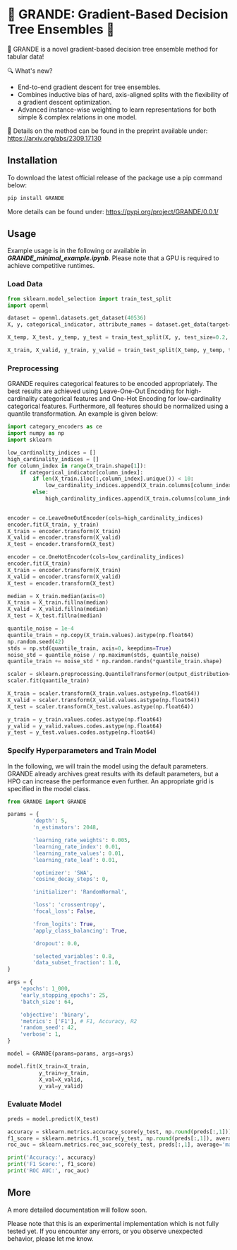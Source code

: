 # 🌳 GRANDE: Gradient-Based Decision Tree Ensembles 🌳

🌳 GRANDE is a novel gradient-based decision tree ensemble method for tabular data!

🔍 What's new?
- End-to-end gradient descent for tree ensembles.
- Combines inductive bias of hard, axis-aligned splits with the flexibility of a gradient descent optimization.
- Advanced instance-wise weighting to learn representations for both simple & complex relations in one model.

📝 Details on the method can be found in the preprint available under: https://arxiv.org/abs/2309.17130

## Installation
To download the latest official release of the package use a pip command below:
```bash
pip install GRANDE
```
More details can be found under: https://pypi.org/project/GRANDE/0.0.1/

## Usage
Example usage is in the following or available in ***GRANDE_minimal_example.ipynb***. Please note that a GPU is required to achieve competitive runtimes.

### Load Data
```python
from sklearn.model_selection import train_test_split
import openml

dataset = openml.datasets.get_dataset(40536)
X, y, categorical_indicator, attribute_names = dataset.get_data(target=dataset.default_target_attribute)

X_temp, X_test, y_temp, y_test = train_test_split(X, y, test_size=0.2, random_state=42)

X_train, X_valid, y_train, y_valid = train_test_split(X_temp, y_temp, test_size=0.2, random_state=42)
```

### Preprocessing
GRANDE requires categorical features to be encoded appropriately. The best results are achieved using Leave-One-Out Encoding for high-cardinality categorical features and One-Hot Encoding for low-cardinality categorical features. Furthermore, all features should be normalized using a quantile transformation. An example is given below:

```python
import category_encoders as ce
import numpy as np
import sklearn

low_cardinality_indices = []
high_cardinality_indices = []
for column_index in range(X_train.shape[1]):
    if categorical_indicator[column_index]:
        if len(X_train.iloc[:,column_index].unique()) < 10:
            low_cardinality_indices.append(X_train.columns[column_index])
        else:
            high_cardinality_indices.append(X_train.columns[column_index])
        

encoder = ce.LeaveOneOutEncoder(cols=high_cardinality_indices)
encoder.fit(X_train, y_train)
X_train = encoder.transform(X_train)
X_valid = encoder.transform(X_valid)
X_test = encoder.transform(X_test)

encoder = ce.OneHotEncoder(cols=low_cardinality_indices)
encoder.fit(X_train)
X_train = encoder.transform(X_train)
X_valid = encoder.transform(X_valid)
X_test = encoder.transform(X_test)

median = X_train.median(axis=0)
X_train = X_train.fillna(median)
X_valid = X_valid.fillna(median)
X_test = X_test.fillna(median)

quantile_noise = 1e-4
quantile_train = np.copy(X_train.values).astype(np.float64)
np.random.seed(42)
stds = np.std(quantile_train, axis=0, keepdims=True)
noise_std = quantile_noise / np.maximum(stds, quantile_noise)
quantile_train += noise_std * np.random.randn(*quantile_train.shape)       

scaler = sklearn.preprocessing.QuantileTransformer(output_distribution='normal')
scaler.fit(quantile_train)

X_train = scaler.transform(X_train.values.astype(np.float64))
X_valid = scaler.transform(X_valid.values.astype(np.float64))
X_test = scaler.transform(X_test.values.astype(np.float64))

y_train = y_train.values.codes.astype(np.float64)
y_valid = y_valid.values.codes.astype(np.float64)
y_test = y_test.values.codes.astype(np.float64)
```

### Specify Hyperparameters and Train Model
In the following, we will train the model using the default parameters. GRANDE already archives great results with its default parameters, but a HPO can increase the performance even further. An appropriate grid is specified in the model class.

```python
from GRANDE import GRANDE

params = {
        'depth': 5,
        'n_estimators': 2048,

        'learning_rate_weights': 0.005,
        'learning_rate_index': 0.01,
        'learning_rate_values': 0.01,
        'learning_rate_leaf': 0.01,

        'optimizer': 'SWA',
        'cosine_decay_steps': 0,

        'initializer': 'RandomNormal',

        'loss': 'crossentropy',
        'focal_loss': False,

        'from_logits': True,
        'apply_class_balancing': True,

        'dropout': 0.0,

        'selected_variables': 0.8,
        'data_subset_fraction': 1.0,
}

args = {
    'epochs': 1_000,
    'early_stopping_epochs': 25,
    'batch_size': 64,

    'objective': 'binary',
    'metrics': ['F1'], # F1, Accuracy, R2
    'random_seed': 42,
    'verbose': 1,       
}

model = GRANDE(params=params, args=args)

model.fit(X_train=X_train,
          y_train=y_train,
          X_val=X_valid,
          y_val=y_valid)

```

### Evaluate Model

```python
preds = model.predict(X_test)

accuracy = sklearn.metrics.accuracy_score(y_test, np.round(preds[:,1]))
f1_score = sklearn.metrics.f1_score(y_test, np.round(preds[:,1]), average='macro')
roc_auc = sklearn.metrics.roc_auc_score(y_test, preds[:,1], average='macro')

print('Accuracy:', accuracy)
print('F1 Score:', f1_score)
print('ROC AUC:', roc_auc)
```

## More

A more detailed documentation will follow soon.

Please note that this is an experimental implementation which is not fully tested yet. If you encounter any errors, or you observe unexpected behavior, please let me know.